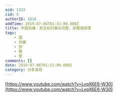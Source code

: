 ```yaml
---
aid: 1333
cid: 5
authorID: 1816
addTime: 2019-07-06T01:51:00.000Z
title: 中國白蟻：民主如何看似完整，卻搖搖欲墜
tags:
    - 國
    - 白蟻
    - 卻
    - 搖
    - 墜
comments: []
date: 2019-07-06T01:51:00.000Z
category: 分享发现
---
```


[https://www.youtube.com/watch?v=LvqX6E6-W30](https://www.youtube.com/watch?v=LvqX6E6-W30)
